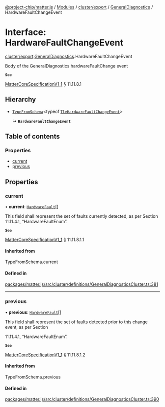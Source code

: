 [@project-chip/matter.js](../README.md) / [Modules](../modules.md) / [cluster/export](../modules/cluster_export.md) / [GeneralDiagnostics](../modules/cluster_export.GeneralDiagnostics.md) / HardwareFaultChangeEvent

# Interface: HardwareFaultChangeEvent

[cluster/export](../modules/cluster_export.md).[GeneralDiagnostics](../modules/cluster_export.GeneralDiagnostics.md).HardwareFaultChangeEvent

Body of the GeneralDiagnostics hardwareFaultChange event

**`See`**

[MatterCoreSpecificationV1_1](spec_export.MatterCoreSpecificationV1_1.md) § 11.11.8.1

## Hierarchy

- [`TypeFromSchema`](../modules/tlv_export.md#typefromschema)\<typeof [`TlvHardwareFaultChangeEvent`](../modules/cluster_export.GeneralDiagnostics.md#tlvhardwarefaultchangeevent)\>

  ↳ **`HardwareFaultChangeEvent`**

## Table of contents

### Properties

- [current](cluster_export.GeneralDiagnostics.HardwareFaultChangeEvent.md#current)
- [previous](cluster_export.GeneralDiagnostics.HardwareFaultChangeEvent.md#previous)

## Properties

### current

• **current**: [`HardwareFault`](../enums/cluster_export.GeneralDiagnostics.HardwareFault.md)[]

This field shall represent the set of faults currently detected, as per Section 11.11.4.1,
“HardwareFaultEnum”.

**`See`**

[MatterCoreSpecificationV1_1](spec_export.MatterCoreSpecificationV1_1.md) § 11.11.8.1.1

#### Inherited from

TypeFromSchema.current

#### Defined in

[packages/matter.js/src/cluster/definitions/GeneralDiagnosticsCluster.ts:381](https://github.com/project-chip/matter.js/blob/3adaded6/packages/matter.js/src/cluster/definitions/GeneralDiagnosticsCluster.ts#L381)

___

### previous

• **previous**: [`HardwareFault`](../enums/cluster_export.GeneralDiagnostics.HardwareFault.md)[]

This field shall represent the set of faults detected prior to this change event, as per Section

11.11.4.1, “HardwareFaultEnum”.

**`See`**

[MatterCoreSpecificationV1_1](spec_export.MatterCoreSpecificationV1_1.md) § 11.11.8.1.2

#### Inherited from

TypeFromSchema.previous

#### Defined in

[packages/matter.js/src/cluster/definitions/GeneralDiagnosticsCluster.ts:390](https://github.com/project-chip/matter.js/blob/3adaded6/packages/matter.js/src/cluster/definitions/GeneralDiagnosticsCluster.ts#L390)
